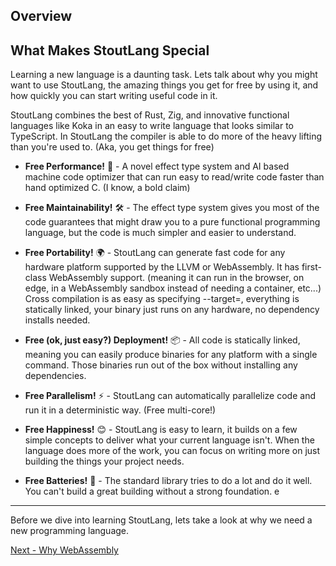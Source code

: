 ## Overview

## What Makes StoutLang Special

Learning a new language is a daunting task. Lets talk about why you might want to use StoutLang, the amazing things you get for free by using it, and how quickly you can start writing useful code in it.

StoutLang combines the best of Rust, Zig, and innovative functional languages like Koka in an easy to write language that looks similar to TypeScript. In StoutLang the compiler is able to do more of the heavy lifting than you're used to. (Aka, you get things for free)

- **Free Performance!** 🚀 - A novel effect type system and AI based machine code optimizer that can run easy to read/write code faster than hand optimized C. (I know, a bold claim)

- **Free Maintainability!** 🛠️ - The effect type system gives you most of the code guarantees that might draw you to a pure functional programming language, but the code is much simpler and easier to understand.

- **Free Portability!** 🌍 - StoutLang can generate fast code for any hardware platform supported by the LLVM or WebAssembly. It has first-class WebAssembly support. (meaning it can run in the browser, on edge, in a WebAssembly sandbox instead of needing a container, etc...) Cross compilation is as easy as specifying --target=, everything is statically linked, your binary just runs on any hardware, no dependency installs needed.

- **Free (ok, just easy?) Deployment!** 📦 - All code is statically linked, meaning you can easily produce binaries for any platform with a single command. Those binaries run out of the box without installing any dependencies.

- **Free Parallelism!** ⚡ - StoutLang can automatically parallelize code and run it in a deterministic way. (Free multi-core!)

- **Free Happiness!** 😊 - StoutLang is easy to learn, it builds on a few simple concepts to deliver what your current language isn't. When the language does more of the work, you can focus on writing more on just building the things your project needs.

- **Free Batteries!** 🔋 - The standard library tries to do a lot and do it well. You can't build a great building without a strong foundation.
e

---

Before we dive into learning StoutLang, lets take a look at why we need a new programming language.

[Next - Why WebAssembly](why_webassembly.md)
